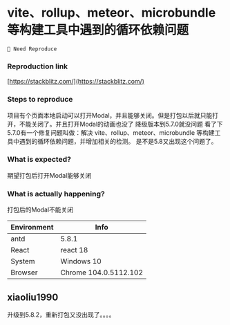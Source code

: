 # vite、rollup、meteor、microbundle 等构建工具中遇到的循环依赖问题

`🤔 Need Reproduce`

### Reproduction link

[https://stackblitz.com/](https://stackblitz.com/)

### Steps to reproduce

项目有个页面本地启动可以打开Modal，并且能够关闭。但是打包以后就只能打开，不能关闭了。并且打开Modal的动画也没了
降级版本到5.7.0就没问题
看了下5.7.0有一个修复问题叫做：解决 vite、rollup、meteor、microbundle 等构建工具中遇到的循环依赖问题，并增加相关的检测。
是不是5.8又出现这个问题了。

### What is expected?

期望打包后打开Modal能够关闭

### What is actually happening?

打包后的Modal不能关闭

| Environment | Info                  |
| ----------- | --------------------- |
| antd        | 5.8.1                 |
| React       | react 18              |
| System      | Windows 10            |
| Browser     | Chrome 104.0.5112.102 |

<!-- generated by ant-design-issue-helper. DO NOT REMOVE -->

## xiaoliu1990

升级到5.8.2，重新打包又没出现了。。。。
